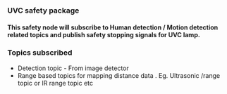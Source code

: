 ### UVC safety package 

#### This safety node will subscribe to Human detection / Motion detection related topics and publish safety stopping signals for UVC lamp.

### Topics subscribed 
- Detection topic - From image detector 
- Range based topics for mapping distance data . Eg. Ultrasonic /range topic or IR range topic etc 


